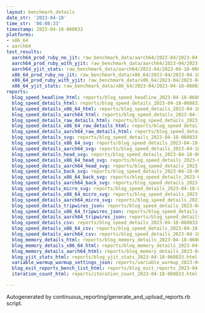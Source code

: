 ```yaml
---
layout: benchmark_details
date_str: '2023-04-18'
time_str: '06:08:33'
timestamp: 2023-04-18-060833
platforms:
- x86_64
- aarch64
test_results:
  aarch64_prod_ruby_no_jit: raw_benchmark_data/aarch64/2023-04/2023-04-18-060833_basic_benchmark_aarch64_prod_ruby_no_jit.json
  aarch64_prod_ruby_with_yjit: raw_benchmark_data/aarch64/2023-04/2023-04-18-060833_basic_benchmark_aarch64_prod_ruby_with_yjit.json
  aarch64_yjit_stats: raw_benchmark_data/aarch64/2023-04/2023-04-18-060833_basic_benchmark_aarch64_yjit_stats.json
  x86_64_prod_ruby_no_jit: raw_benchmark_data/x86_64/2023-04/2023-04-18-060833_basic_benchmark_x86_64_prod_ruby_no_jit.json
  x86_64_prod_ruby_with_yjit: raw_benchmark_data/x86_64/2023-04/2023-04-18-060833_basic_benchmark_x86_64_prod_ruby_with_yjit.json
  x86_64_yjit_stats: raw_benchmark_data/x86_64/2023-04/2023-04-18-060833_basic_benchmark_x86_64_yjit_stats.json
reports:
  blog_speed_headline_html: reports/blog_speed_headline_2023-04-18-060833.html
  blog_speed_details_html: reports/blog_speed_details_2023-04-18-060833.html
  blog_speed_details_x86_64_html: reports/blog_speed_details_2023-04-18-060833.x86_64.html
  blog_speed_details_aarch64_html: reports/blog_speed_details_2023-04-18-060833.aarch64.html
  blog_speed_details_raw_details_html: reports/blog_speed_details_2023-04-18-060833.raw_details.html
  blog_speed_details_x86_64_raw_details_html: reports/blog_speed_details_2023-04-18-060833.x86_64.raw_details.html
  blog_speed_details_aarch64_raw_details_html: reports/blog_speed_details_2023-04-18-060833.aarch64.raw_details.html
  blog_speed_details_svg: reports/blog_speed_details_2023-04-18-060833.svg
  blog_speed_details_x86_64_svg: reports/blog_speed_details_2023-04-18-060833.x86_64.svg
  blog_speed_details_aarch64_svg: reports/blog_speed_details_2023-04-18-060833.aarch64.svg
  blog_speed_details_head_svg: reports/blog_speed_details_2023-04-18-060833.head.svg
  blog_speed_details_x86_64_head_svg: reports/blog_speed_details_2023-04-18-060833.x86_64.head.svg
  blog_speed_details_aarch64_head_svg: reports/blog_speed_details_2023-04-18-060833.aarch64.head.svg
  blog_speed_details_back_svg: reports/blog_speed_details_2023-04-18-060833.back.svg
  blog_speed_details_x86_64_back_svg: reports/blog_speed_details_2023-04-18-060833.x86_64.back.svg
  blog_speed_details_aarch64_back_svg: reports/blog_speed_details_2023-04-18-060833.aarch64.back.svg
  blog_speed_details_micro_svg: reports/blog_speed_details_2023-04-18-060833.micro.svg
  blog_speed_details_x86_64_micro_svg: reports/blog_speed_details_2023-04-18-060833.x86_64.micro.svg
  blog_speed_details_aarch64_micro_svg: reports/blog_speed_details_2023-04-18-060833.aarch64.micro.svg
  blog_speed_details_tripwires_json: reports/blog_speed_details_2023-04-18-060833.tripwires.json
  blog_speed_details_x86_64_tripwires_json: reports/blog_speed_details_2023-04-18-060833.x86_64.tripwires.json
  blog_speed_details_aarch64_tripwires_json: reports/blog_speed_details_2023-04-18-060833.aarch64.tripwires.json
  blog_speed_details_csv: reports/blog_speed_details_2023-04-18-060833.csv
  blog_speed_details_x86_64_csv: reports/blog_speed_details_2023-04-18-060833.x86_64.csv
  blog_speed_details_aarch64_csv: reports/blog_speed_details_2023-04-18-060833.aarch64.csv
  blog_memory_details_html: reports/blog_memory_details_2023-04-18-060833.html
  blog_memory_details_x86_64_html: reports/blog_memory_details_2023-04-18-060833.x86_64.html
  blog_memory_details_aarch64_html: reports/blog_memory_details_2023-04-18-060833.aarch64.html
  blog_yjit_stats_html: reports/blog_yjit_stats_2023-04-18-060833.html
  variable_warmup_warmup_settings_json: reports/variable_warmup_2023-04-18-060833.warmup_settings.json
  blog_exit_reports_bench_list_html: reports/blog_exit_reports_2023-04-18-060833.bench_list.html
  iteration_count_html: reports/iteration_count_2023-04-18-060833.html

---
```

Autogenerated by continuous_reporting/generate_and_upload_reports.rb script.
